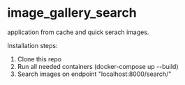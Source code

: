 # image_gallery_search

application from cache and quick serach images.

Installation steps:
1. Clone this repo
2. Run all needed containers (docker-compose up --build)
3. Search images on endpoint "localhost:8000/search/<searchTerm>"
